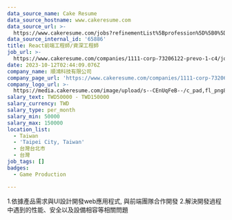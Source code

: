 ```yaml
---
data_source_name: Cake Resume
data_source_hostname: www.cakeresume.com
data_source_url: >-
  https://www.cakeresume.com/jobs?refinementList%5Bprofession%5D%5B0%5D=game-production&range%5Bsalary_range%5D%5Bmin%5D=100000
data_source_internal_id: '65886'
title: React前端工程師/資深工程師
job_url: >-
  https://www.cakeresume.com/companies/1111-corp-73206122-prevo-1-c4/jobs/react-front-end-engineer-senior-engineer
date: 2023-10-12T02:44:09.076Z
company_name: 順鴻科技有限公司
company_page_url: 'https://www.cakeresume.com/companies/1111-corp-73206122-prevo-1-c4'
company_logo_url: >-
  https://media.cakeresume.com/image/upload/s--CEnUqFeB--/c_pad,fl_png8,h_200,w_200/v1599464595/azcpzptotdpobivziqzp.png
salary_text: TWD50000 - TWD150000
salary_currency: TWD
salary_type: per_month
salary_min: 50000
salary_max: 150000
location_list:
  - Taiwan
  - 'Taipei City, Taiwan'
  - 台灣台北市
  - 台灣
job_tags: []
badges:
  - Game Production

---
```


1.依據產品需求與UI設計開發web應用程式, 與前端團隊合作開發 2.解決開發過程中遇到的性能、安全以及設備相容等相關問題